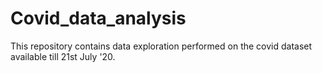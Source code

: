 # Covid_data_analysis
This repository contains data exploration performed on the covid dataset available till 21st July '20.
